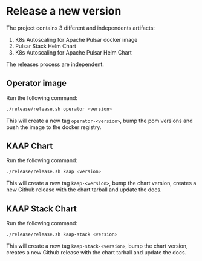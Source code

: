 # Release a new version

The project contains 3 different and independents artifacts:
1. K8s Autoscaling for Apache Pulsar docker image
2. Pulsar Stack Helm Chart
3. K8s Autoscaling for Apache Pulsar Helm Chart

The releases process are independent.


## Operator image

Run the following command:

```bash
./release/release.sh operator <version>
```

This will create a new tag `operator-<version>`, bump the pom versions and push the image to the docker registry.



## KAAP Chart

Run the following command:

```bash
./release/release.sh kaap <version>
```

This will create a new tag `kaap-<version>`, bump the chart version, creates a new Github release with the chart tarball and update the docs.


## KAAP Stack Chart

Run the following command:

```bash
./release/release.sh kaap-stack <version>
```

This will create a new tag `kaap-stack-<version>`, bump the chart version, creates a new Github release with the chart tarball and update the docs.